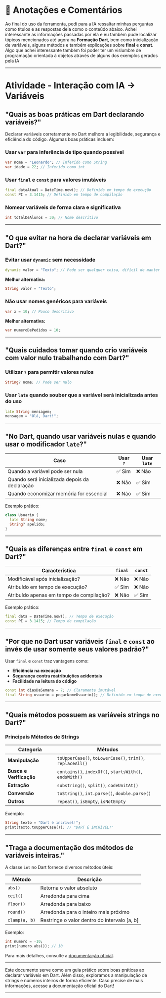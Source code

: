 # 📌 Anotações e Comentários

Ao final do uso da ferramenta, pedi para a IA ressaltar minhas perguntas como títulos e as respostas dela como o conteúdo abaixo. Achei interessante as informações passadas por ela e eu também pude localizar tópicos mencionados até agora na **Formação Dart**, bem como inicialização de variáveis, alguns métodos e também explicações sobre **final** e **const**. Algo que achei interessante também foi poder ter um vislumbre de programação orientada à objetos através de alguns dos exemplos gerados pela IA

---

# Atividade - Interação com IA -> Variáveis

## **"Quais as boas práticas em Dart declarando variáveis?"**

Declarar variáveis corretamente no Dart melhora a legibilidade, segurança e eficiência do código. Algumas boas práticas incluem:

### **Usar `var` para inferência de tipo quando possível**
```dart
var nome = "Leonardo"; // Inferido como String
var idade = 22; // Inferido como int
```

### **Usar `final` e `const` para valores imutáveis**
```dart
final dataAtual = DateTime.now(); // Definido em tempo de execução
const PI = 3.1415; // Definido em tempo de compilação
```

### **Nomear variáveis de forma clara e significativa**
```dart
int totalDeAlunos = 30; // Nome descritivo
```

---

## **"O que evitar na hora de declarar variáveis em Dart?"**

### **Evitar usar `dynamic` sem necessidade**
```dart
dynamic valor = "Texto"; // Pode ser qualquer coisa, difícil de manter
```
**Melhor alternativa:**
```dart
String valor = "Texto";
```

### **Não usar nomes genéricos para variáveis**
```dart
var x = 10; // Pouco descritivo
```
**Melhor alternativa:**
```dart
var numeroDePedidos = 10;
```

---

## **"Quais cuidados tomar quando crio variáveis com valor nulo trabalhando com Dart?"**

### **Utilizar `?` para permitir valores nulos**
```dart
String? nome; // Pode ser nulo
```

### **Usar `late` quando souber que a variável será inicializada antes do uso**
```dart
late String mensagem;
mensagem = "Olá, Dart!";
```

---

## **"No Dart, quando usar variáveis nulas e quando usar o modificador `late`?"**

| Caso | Usar `?` | Usar `late` |
|------|---------|------------|
| Quando a variável pode ser nula | ✅ Sim | ❌ Não |
| Quando será inicializada depois da declaração | ❌ Não | ✅ Sim |
| Quando economizar memória for essencial | ❌ Não | ✅ Sim |

Exemplo prático:
```dart
class Usuario {
  late String nome;
  String? apelido;
}
```

---

## **"Quais as diferenças entre `final` e `const` em Dart?"**

| Característica | `final` | `const` |
|--------------|--------|-------|
| Modificável após inicialização? | ❌ Não | ❌ Não |
| Atribuído em tempo de execução? | ✅ Sim | ❌ Não |
| Atribuído apenas em tempo de compilação? | ❌ Não | ✅ Sim |

Exemplo prático:
```dart
final data = DateTime.now(); // Tempo de execução
const PI = 3.1415; // Tempo de compilação
```

---

## **"Por que no Dart usar variáveis `final` e `const` ao invés de usar somente seus valores padrão?"**

Usar `final` e `const` traz vantagens como:
- **Eficiência na execução**
- **Segurança contra reatribuições acidentais**
- **Facilidade na leitura do código**

```dart
const int diasDaSemana = 7; // Claramente imutável
final String usuario = pegarNomeUsuario(); // Definido em tempo de execução
```

---

## **"Quais métodos possuem as variáveis strings no Dart?"**

### **Principais Métodos de Strings**

| Categoria | Métodos |
|-----------|---------|
| **Manipulação** | `toUpperCase()`, `toLowerCase()`, `trim()`, `replaceAll()` |
| **Busca e Verificação** | `contains()`, `indexOf()`, `startsWith()`, `endsWith()` |
| **Extração** | `substring()`, `split()`, `codeUnitAt()` |
| **Conversão** | `toString()`, `int.parse()`, `double.parse()` |
| **Outros** | `repeat()`, `isEmpty`, `isNotEmpty` |

Exemplo:
```dart
String texto = "Dart é incrível!";
print(texto.toUpperCase()); // "DART É INCRÍVEL!"
```

---

## **"Traga a documentação dos métodos de variáveis inteiras."**

A classe `int` no Dart fornece diversos métodos úteis:

| Método | Descrição |
|--------|-----------|
| `abs()` | Retorna o valor absoluto |
| `ceil()` | Arredonda para cima |
| `floor()` | Arredonda para baixo |
| `round()` | Arredonda para o inteiro mais próximo |
| `clamp(a, b)` | Restringe o valor dentro do intervalo [a, b] |

Exemplo:
```dart
int numero = -10;
print(numero.abs()); // 10
```

Para mais detalhes, consulte a [documentação oficial](https://api.flutter.dev/flutter/dart-core/int-class.html).

---

Este documento serve como um guia prático sobre boas práticas ao declarar variáveis em Dart. Além disso, exploramos a manipulação de strings e números inteiros de forma eficiente. Caso precise de mais informações, acesse a documentação oficial do Dart!

---
